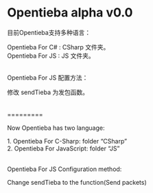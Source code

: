 Opentieba alpha v0.0
=========

<p>目前Opentieba支持多种语言：</p>
  Opentieba For C# : CSharp 文件夹。<br />
  Opentieba For JS : JS 文件夹。<br />
<br />
<p>Opentieba For JS 配置方法：</p>
  修改 sendTieba 为发包函数。<br />
<br />
<br />
=========

<p>Now Opentieba has two language: </p>
1. Opentieba For C-Sharp: folder “CSharp”<br />
2. Opentieba For JavaScript: folder “JS”<br />
<br />
<p>Opentieba For JS Configuration method: </p>
Change sendTieba to the function(Send packets)<br />
<br />
<br />
